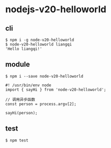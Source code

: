 # nodejs-v20-helloworld

## cli

```
$ npm i -g node-v20-helloworld
$ node-v20-helloworld liangqi
'Hello liangqi!'
```

## module

```
$ npm i --save node-v20-helloworld
```

```
#! /usr/bin/env node
import { sayHi } from 'node-v20-helloworld';

// 调用异步函数
const person = process.argv[2];

sayHi(person);

```

## test

```
$ npm test
```
